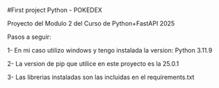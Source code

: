 #First project Python - POKEDEX

Proyecto del Modulo 2 del Curso de Python+FastAPI 2025

Pasos a seguir:

1- En mi caso utilizo windows y tengo instalada la version: Python 3.11.9


2- La version de pip que utilice en este proyecto es la 25.0.1


3- Las librerias instaladas son las incluidas en el requirements.txt